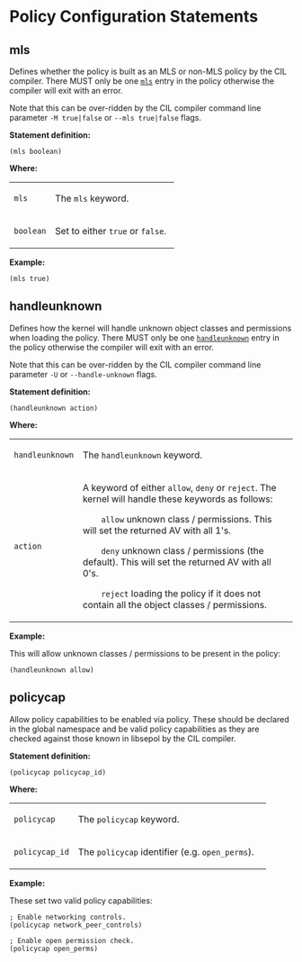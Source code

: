 Policy Configuration Statements
===============================

mls
---

Defines whether the policy is built as an MLS or non-MLS policy by the CIL compiler. There MUST only be one [`mls`](cil_policy_config_statements.md#mls) entry in the policy otherwise the compiler will exit with an error.

Note that this can be over-ridden by the CIL compiler command line parameter `-M true|false` or `--mls true|false` flags.

**Statement definition:**

    (mls boolean)

**Where:**

<table>
<colgroup>
<col width="25%" />
<col width="75%" />
</colgroup>
<tbody>
<tr class="odd">
<td align="left"><p><code>mls</code></p></td>
<td align="left"><p>The <code>mls</code> keyword.</p></td>
</tr>
<tr class="even">
<td align="left"><p><code>boolean</code></p></td>
<td align="left"><p>Set to either <code>true</code> or <code>false</code>.</p></td>
</tr>
</tbody>
</table>

**Example:**

    (mls true)

handleunknown
-------------

Defines how the kernel will handle unknown object classes and permissions when loading the policy. There MUST only be one [`handleunknown`](cil_policy_config_statements.md#handleunknown) entry in the policy otherwise the compiler will exit with an error.

Note that this can be over-ridden by the CIL compiler command line parameter `-U` or `--handle-unknown` flags.

**Statement definition:**

    (handleunknown action)

**Where:**

<table>
<colgroup>
<col width="20%" />
<col width="80%" />
</colgroup>
<tbody>
<tr class="odd">
<td align="left"><p><code>handleunknown</code></p></td>
<td align="left"><p>The <code>handleunknown</code> keyword.</p></td>
</tr>
<tr class="even">
<td align="left"><p><code>action</code></p></td>
<td align="left"><p>A keyword of either <code>allow</code>, <code>deny</code> or <code>reject</code>. The kernel will handle these keywords as follows:</p>
<p><code>    allow</code> unknown class / permissions. This will set the returned AV with all 1's.</p>
<p><code>    deny</code> unknown class / permissions (the default). This will set the returned AV with all 0's.</p>
<p><code>    reject</code> loading the policy if it does not contain all the object classes / permissions.</p></td>
</tr>
</tbody>
</table>

**Example:**

This will allow unknown classes / permissions to be present in the policy:

    (handleunknown allow)

policycap
---------

Allow policy capabilities to be enabled via policy. These should be declared in the global namespace and be valid policy capabilities as they are checked against those known in libsepol by the CIL compiler.

**Statement definition:**

    (policycap policycap_id)

**Where:**

<table>
<colgroup>
<col width="25%" />
<col width="75%" />
</colgroup>
<tbody>
<tr class="odd">
<td align="left"><p><code>policycap</code></p></td>
<td align="left"><p>The <code>policycap</code> keyword.</p></td>
</tr>
<tr class="even">
<td align="left"><p><code>policycap_id</code></p></td>
<td align="left"><p>The <code>policycap</code> identifier (e.g. <code>open_perms</code>).</p></td>
</tr>
</tbody>
</table>

**Example:**

These set two valid policy capabilities:

    ; Enable networking controls.
    (policycap network_peer_controls)

    ; Enable open permission check.
    (policycap open_perms)
